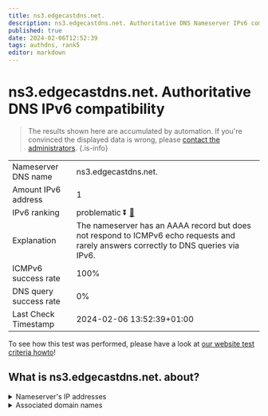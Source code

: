 ```yaml
---
title: ns3.edgecastdns.net.
description: ns3.edgecastdns.net. Authoritative DNS Nameserver IPv6 compatibility
published: true
date: 2024-02-06T12:52:39
tags: authdns, rank5
editor: markdown
---
```


# ns3.edgecastdns.net. Authoritative DNS IPv6 compatibility

> The results shown here are accumulated by automation. If you're convinced the displayed data is wrong, please [contact the administrators](/howto/chat). 
{.is-info}




|   |   |
| - | - |
| Nameserver DNS name | ns3.edgecastdns.net.
| Amount IPv6 address | 1
| IPv6 ranking | problematic :arrow_double_down: [🔗](/howto/ranking) |
| Explanation | The nameserver has an AAAA record but does not respond to ICMPv6 echo requests and rarely answers correctly to DNS queries via IPv6. |
| ICMPv6 success rate | 100%|
| DNS query success rate | 0% |
| Last Check Timestamp | 2024-02-06 13:52:39+01:00 |

To see how this test was performed, please have a look at [our website test criteria howto](/howto/testcriteria/authdns)!


## What is ns3.edgecastdns.net. about?




<details>
<summary>Nameserver's IP addresses</summary>

2606:2800:c::5

</details>



<details>
<summary>Associated domain names</summary>

www.astellas.com

</details>
